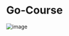 # Go-Course
![image](https://user-images.githubusercontent.com/89011589/152564100-efae93e8-0a45-462c-945b-66570dd3fc1f.png)



